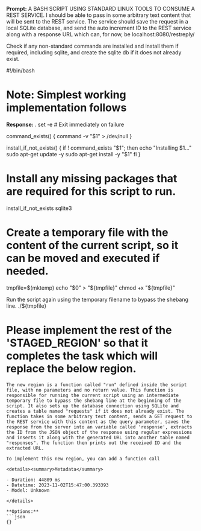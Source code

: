 **Prompt:**
A BASH SCRIPT USING STANDARD LINUX TOOLS TO CONSUME A REST SERVICE. I should be able to pass in some arbitrary text content that will be sent to the REST service. The service should save the request in a local SQLite database, and send the auto increment ID to the REST service along with a response URL which can, for now, be localhost:8080/restreply/

Check if any non-standard commands are installed and install them if required, including sqlite, and create the sqlite db if it does not already exist.

#!/bin/bash
# Note: Simplest working implementation follows

**Response:**
.
set -e # Exit immediately on failure

command_exists() {
    command -v "$1" > /dev/null
}

install_if_not_exists() {
    if ! command_exists "$1"; then
        echo "Installing $1..."
        sudo apt-get update -y
        sudo apt-get install -y "$1"
    fi
}

# Install any missing packages that are required for this script to run.
install_if_not_exists sqlite3

# Create a temporary file with the content of the current script, so it can be moved and executed if needed.
tmpfile=$(mktemp)
echo "$0" > "${tmpfile}"
chmod +x "${tmpfile}"

 Run the script again using the temporary filename to bypass the shebang line.
./${tmpfile}

# Please implement the rest of the 'STAGED_REGION' so that it completes the task which will replace the below region.

```
The new region is a function called "run" defined inside the script file, with no parameters and no return value. This function is responsible for running the current script using an intermediate temporary file to bypass the shebang line at the beginning of the script. It also sets up the database connection using SQLite and creates a table named "requests" if it does not already exist. The function takes in some arbitrary text content, sends a GET request to the REST service with this content as the query parameter, saves the response from the server into an variable called 'response', extracts the ID from the JSON object of the response using regular expressions and inserts it along with the generated URL into another table named "responses". The function then prints out the received ID and the extracted URL.

To implement this new region, you can add a function call

<details><summary>Metadata</summary>

- Duration: 44809 ms
- Datetime: 2023-11-02T15:47:00.393393
- Model: Unknown

</details>

**Options:**
```json
{}
```


